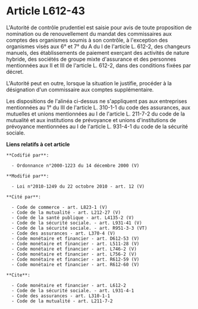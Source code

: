 # Article L612-43

L'Autorité de contrôle prudentiel est saisie pour avis de toute proposition de nomination ou de renouvellement du mandat des
commissaires aux comptes des organismes soumis à son contrôle, à l'exception des organismes visés aux 6° et 7° du A du I de
l'article L. 612-2, des changeurs manuels, des établissements de paiement exerçant des activités de nature hybride, des
sociétés de groupe mixte d'assurance et des personnes mentionnées aux II et III de l'article L. 612-2, dans des conditions
fixées par décret.

L'Autorité peut en outre, lorsque la situation le justifie, procéder à la désignation d'un commissaire aux comptes
supplémentaire. 

Les dispositions de l'alinéa ci-dessus ne s'appliquent pas aux entreprises mentionnées au 1° du III de l'article L. 310-1-1
du code des assurances, aux mutuelles et unions mentionnées au I de l'article L. 211-7-2 du code de la mutualité et aux
institutions de prévoyance et unions d'institutions de prévoyance mentionnées au I de l'article L. 931-4-1 du code de la
sécurité sociale.

**Liens relatifs à cet article**

	**Codifié par**:

	  - Ordonnance n°2000-1223 du 14 décembre 2000 (V)

	**Modifié par**:

	  - Loi n°2010-1249 du 22 octobre 2010 - art. 12 (V)

	**Cité par**:

	  - Code de commerce - art. L823-1 (V)
	  - Code de la mutualité - art. L212-27 (V)
	  - Code de la santé publique - art. L4135-2 (V)
	  - Code de la sécurité sociale. - art. L931-41 (V)
	  - Code de la sécurité sociale. - art. R951-3-3 (VT)
	  - Code des assurances - art. L370-4 (V)
	  - Code monétaire et financier - art. D612-53 (V)
	  - Code monétaire et financier - art. L511-28 (V)
	  - Code monétaire et financier - art. L746-2 (V)
	  - Code monétaire et financier - art. L756-2 (V)
	  - Code monétaire et financier - art. R612-59 (V)
	  - Code monétaire et financier - art. R612-60 (V)

	**Cite**:

	  - Code monétaire et financier - art. L612-2
	  - Code de la sécurité sociale. - art. L931-4-1
	  - Code des assurances - art. L310-1-1
	  - Code de la mutualité - art. L211-7-2
